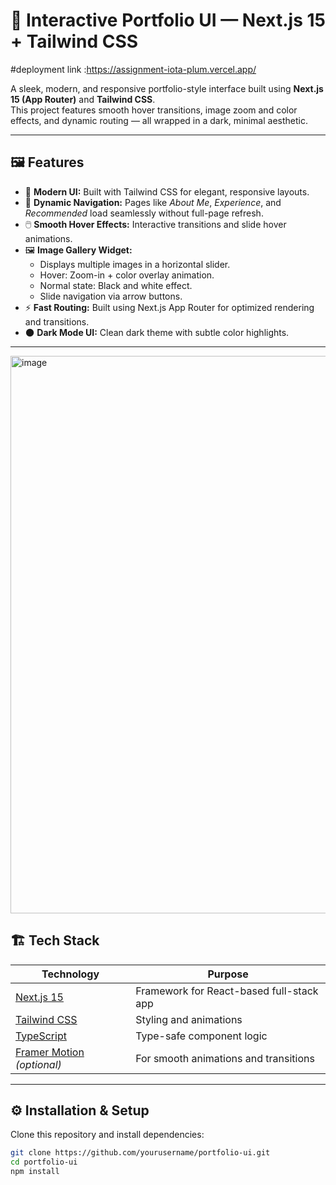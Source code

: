 # 🚀 Interactive Portfolio UI — Next.js 15 + Tailwind CSS
#deployment link :https://assignment-iota-plum.vercel.app/

A sleek, modern, and responsive portfolio-style interface built using **Next.js 15 (App Router)** and **Tailwind CSS**.  
This project features smooth hover transitions, image zoom and color effects, and dynamic routing — all wrapped in a dark, minimal aesthetic.

---

## 🖼️ Features

- 🎨 **Modern UI:** Built with Tailwind CSS for elegant, responsive layouts.  
- 🧭 **Dynamic Navigation:** Pages like _About Me_, _Experience_, and _Recommended_ load seamlessly without full-page refresh.  
- 🖱️ **Smooth Hover Effects:** Interactive transitions and slide hover animations.  
- 🖼️ **Image Gallery Widget:**  
  - Displays multiple images in a horizontal slider.  
  - Hover: Zoom-in + color overlay animation.  
  - Normal state: Black and white effect.  
  - Slide navigation via arrow buttons.  
- ⚡ **Fast Routing:** Built using Next.js App Router for optimized rendering and transitions.  
- 🌑 **Dark Mode UI:** Clean dark theme with subtle color highlights.

---

<img width="1741" height="892" alt="image" src="https://github.com/user-attachments/assets/579c8133-f911-440c-bf05-8463b5d28869" />


## 🏗️ Tech Stack

| Technology | Purpose |
|-------------|----------|
| [Next.js 15](https://nextjs.org/) | Framework for React-based full-stack app |
| [Tailwind CSS](https://tailwindcss.com/) | Styling and animations |
| [TypeScript](https://www.typescriptlang.org/) | Type-safe component logic |
| [Framer Motion](https://www.framer.com/motion/) _(optional)_ | For smooth animations and transitions |

---

## ⚙️ Installation & Setup

Clone this repository and install dependencies:

```bash
git clone https://github.com/yourusername/portfolio-ui.git
cd portfolio-ui
npm install

